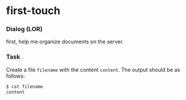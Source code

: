 # first-touch

### Dialog (LOR)
first, help me organize documents on the server.

### Task

Create a file `filename` with the content `content`. The output should be as follows:

```sh
$ cat filename
content
```
